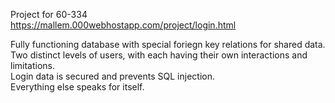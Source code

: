Project for 60-334 </br>
https://mallem.000webhostapp.com/project/login.html  </br>

Fully functioning database with special foriegn key relations for shared data. </br>
Two distinct levels of users, with each having their own interactions and limitations. </br>
Login data is secured and prevents SQL injection. </br>
Everything else speaks for itself.</br>
</br>


